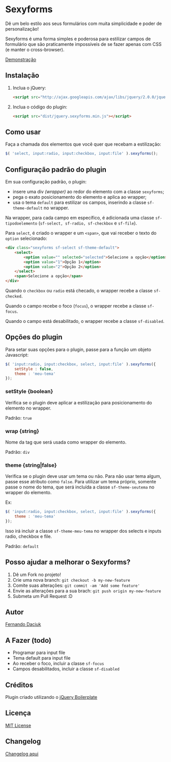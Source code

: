 # Sexyforms

Dê um belo estilo aos seus formulários com muita simplicidade e poder de personalização!

Sexyforms é uma forma simples e poderosa para estilizar campos de formulário que são praticamente impossíveis de se fazer apenas com CSS (e manter o cross-browser).

[Demonstração](http://fdaciuk.github.io/sexyforms)

## Instalação

1. Inclua o jQuery:

    ```html
    <script src="http://ajax.googleapis.com/ajax/libs/jquery/2.0.0/jquery.min.js"></script>
    ```


2. Inclua o código do plugin:

    ```html
    <script src="dist/jquery.sexyforms.min.js"></script>
    ```
    

## Como usar

Faça a chamada dos elementos que você quer que recebam a estilização:

```javascript
$( 'select, input:radio, input:checkbox, input:file' ).sexyforms();
```


## Configuração padrão do plugin

Em sua configuração padrão, o plugin:
* insere uma div _(wrapper)_ ao redor do elemento com a classe `sexyforms`;
* pega o exato posicionamento do elemento e aplica ao wrapper;
* usa o tema `default` para estilizar os campos, inserindo a classe `sf-theme-default` no wrapper.

Na wrapper, para cada campo em específico, é adicionada uma classe `sf-tipodoelemento` (`sf-select, sf-radio, sf-checkbox` e `sf-file`).

Para `select`, é criado o wrapper e um `<span>`, que vai receber o texto do `option` selecionado:

```html
<div class="sexyforms sf-select sf-theme-default">
    <select>
        <option value="" selected="selected">Selecione a opção</option>
        <option value="1">Opção 1</option>
        <option value="2">Opção 2</option>
    </select>
    <span>Selecione a opção</span>
</div>
```

Quando o `checkbox` ou `radio` está checado, o wrapper recebe a classe `sf-checked`.

Quando o campo recebe o foco (`focus`), o wrapper recebe a classe `sf-focus`.

Quando o campo está desabilitado, o wrapper recebe a classe `sf-disabled`.



## Opções do plugin

Para setar suas opções para o plugin, passe para a função um objeto Javascript:

```javascript
$( 'input:radio, input:checkbox, select, input:file' ).sexyforms({
    setStyle : false,
    theme : 'meu-tema'
});
```

### setStyle {boolean}

Verifica se o plugin deve aplicar a estilização para posicionamento do elemento no wrapper.

Padrão: `true`


### wrap {string}

Nome da tag que será usada como wrapper do elemento.

Padrão: `div`


### theme {string|false}

Verifica se o plugin deve usar um tema ou não. Para não usar tema algum, passe esse atributo como `false`. Para utilizar um tema próprio, somente passe o nome do tema, que será incluída a classe `sf-theme-seutema` no wrapper do elemento.

Ex:

```javascript
$( 'input:radio, input:checkbox, select, input:file' ).sexyforms({
    theme : 'meu-tema'
});
```

Isso irá incluir a classe `sf-theme-meu-tema` no wrapper dos selects e inputs radio, checkbox e file.

Padrão: `default`



## Posso ajudar a melhorar o Sexyforms?

1. Dê um Fork no projeto!
2. Crie uma nova branch: `git checkout -b my-new-feature`
3. Comite suas alterações: `git commit -am 'Add some feature'`
4. Envie as alterações para a sua brach: `git push origin my-new-feature`
5. Submeta um Pull Request :D

## Autor

[Fernando Daciuk](https://github.com/fdaciuk)

## A Fazer (todo)

* Programar para input file
* Tema default para input file
* Ao receber o foco, incluir a classe `sf-focus`
* Campos desabilitados, incluir a classe `sf-disabled`

## Créditos

Plugin criado utilizando o [jQuery Boilerplate](https://github.com/jquery-boilerplate/jquery-boilerplate)

## Licença

[MIT License](https://github.com/fdaciuk/sexyforms/MIT-LICENSE.md)

## Changelog

[Changelog aqui](https://github.com/fdaciuk/sexyforms/CHANGELOG.md)